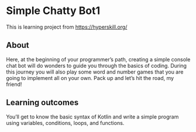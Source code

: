# Simple Chatty Bot1
This is learning project from https://hyperskill.org/
## About
Here, at the beginning of your programmer’s path, creating a simple console chat bot will do wonders to guide you through the basics of coding. During this journey you will also play some word and number games that you are going to implement all on your own. Pack up and let’s hit the road, my friend!
## Learning outcomes
You’ll get to know the basic syntax of Kotlin and write a simple program using variables, conditions, loops, and functions.
